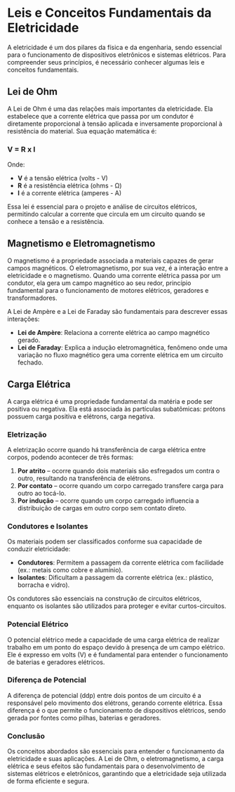 # Leis e Conceitos Fundamentais da Eletricidade

A eletricidade é um dos pilares da física e da engenharia, sendo essencial para o funcionamento de dispositivos eletrônicos e sistemas elétricos. Para compreender seus princípios, é necessário conhecer algumas leis e conceitos fundamentais.

## Lei de Ohm

A Lei de Ohm é uma das relações mais importantes da eletricidade. Ela estabelece que a corrente elétrica que passa por um condutor é diretamente proporcional à tensão aplicada e inversamente proporcional à resistência do material. Sua equação matemática é:

### V = R x I

Onde:

- **V** é a tensão elétrica (volts - V)
- **R** é a resistência elétrica (ohms - Ω)
- **I** é a corrente elétrica (amperes - A)

Essa lei é essencial para o projeto e análise de circuitos elétricos, permitindo calcular a corrente que circula em um circuito quando se conhece a tensão e a resistência.

## Magnetismo e Eletromagnetismo

O magnetismo é a propriedade associada a materiais capazes de gerar campos magnéticos. O eletromagnetismo, por sua vez, é a interação entre a eletricidade e o magnetismo. Quando uma corrente elétrica passa por um condutor, ela gera um campo magnético ao seu redor, princípio fundamental para o funcionamento de motores elétricos, geradores e transformadores.

A Lei de Ampère e a Lei de Faraday são fundamentais para descrever essas interações:

- **Lei de Ampère**: Relaciona a corrente elétrica ao campo magnético gerado.
- **Lei de Faraday**: Explica a indução eletromagnética, fenômeno onde uma variação no fluxo magnético gera uma corrente elétrica em um circuito fechado.

## Carga Elétrica

A carga elétrica é uma propriedade fundamental da matéria e pode ser positiva ou negativa. Ela está associada às partículas subatômicas: prótons possuem carga positiva e elétrons, carga negativa.

### Eletrização

A eletrização ocorre quando há transferência de carga elétrica entre corpos, podendo acontecer de três formas:

1. **Por atrito** – ocorre quando dois materiais são esfregados um contra o outro, resultando na transferência de elétrons.
2. **Por contato** – ocorre quando um corpo carregado transfere carga para outro ao tocá-lo.
3. **Por indução** – ocorre quando um corpo carregado influencia a distribuição de cargas em outro corpo sem contato direto.

### Condutores e Isolantes

Os materiais podem ser classificados conforme sua capacidade de conduzir eletricidade:

- **Condutores**: Permitem a passagem da corrente elétrica com facilidade (ex.: metais como cobre e alumínio).
- **Isolantes**: Dificultam a passagem da corrente elétrica (ex.: plástico, borracha e vidro).

Os condutores são essenciais na construção de circuitos elétricos, enquanto os isolantes são utilizados para proteger e evitar curtos-circuitos.

### Potencial Elétrico

O potencial elétrico mede a capacidade de uma carga elétrica de realizar trabalho em um ponto do espaço devido à presença de um campo elétrico. Ele é expresso em volts (V) e é fundamental para entender o funcionamento de baterias e geradores elétricos.

### Diferença de Potencial

A diferença de potencial (ddp) entre dois pontos de um circuito é a responsável pelo movimento dos elétrons, gerando corrente elétrica. Essa diferença é o que permite o funcionamento de dispositivos elétricos, sendo gerada por fontes como pilhas, baterias e geradores.

### Conclusão

Os conceitos abordados são essenciais para entender o funcionamento da eletricidade e suas aplicações. A Lei de Ohm, o eletromagnetismo, a carga elétrica e seus efeitos são fundamentais para o desenvolvimento de sistemas elétricos e eletrônicos, garantindo que a eletricidade seja utilizada de forma eficiente e segura.
